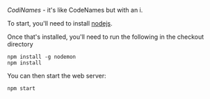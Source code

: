 <i>CodiNames</i> - it's like CodeNames but with an i.

To start, you'll need to install [nodejs](https://nodejs.org/en/).

Once that's installed, you'll need to run the following in the checkout directory

```
npm install -g nodemon
npm install
```

You can then start the web server:

```
npm start
```


